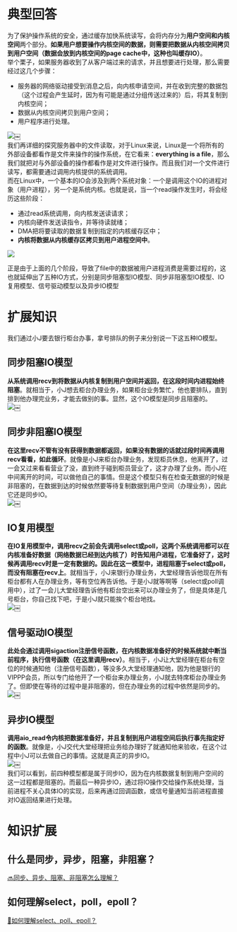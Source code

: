 # 典型回答
为了保护操作系统的安全，通过缓存加快系统读写，会将内存分为**用户空间和内核空间**两个部分。**如果用户想要操作内核空间的数据，则需要把数据从内核空间拷贝到用户空间（数据会放到内核空间的page cache中，这种也叫缓存IO）**。<br />举个栗子，如果服务器收到了从客户端过来的请求，并且想要进行处理，那么需要经过这几个步骤：

- 服务器的网络驱动接受到消息之后，向内核申请空间，并在收到完整的数据包（这个过程会产生延时，因为有可能是通过分组传送过来的）后，将其复制到内核空间；
- 数据从内核空间拷贝到用户空间；
- 用户程序进行处理。

![](https://cdn.nlark.com/yuque/0/2023/png/719664/1675480879556-6db57431-13f1-4573-b370-be780380244f.png#averageHue=%23f9f0ed&clientId=uea96e61d-d85b-4&from=paste&id=u9ef023b9&originHeight=368&originWidth=642&originalType=url&ratio=1&rotation=0&showTitle=false&status=done&style=none&taskId=u93d10c8a-4b27-45c4-9867-bdc8276a6b9&title=)￼<br />我们再详细的探究服务器中的文件读取，对于Linux来说，Linux是一个将所有的外部设备都看作是文件来操作的操作系统，在它看来：**everything is a file**，那么我们就把对与外部设备的操作都看作是对文件进行操作。而且我们对一个文件进行读写，都需要通过调用内核提供的系统调用。<br />而在Linux中，一个基本的IO会涉及到两个系统对象：一个是调用这个IO的进程对象（用户进程），另一个是系统内核。也就是说，当一个read操作发生时，将会经历这些阶段：

- 通过read系统调用，向内核发送读请求；
- 内核向硬件发送读指令，并等待读就绪；
- DMA把将要读取的数据复制到指定的内核缓存区中；
- **内核将数据从内核缓存区拷贝到用户进程空间中**。

![](https://cdn.nlark.com/yuque/0/2023/png/719664/1675481188513-495aa3d0-f1c4-4537-8d79-b8642d72a343.png#averageHue=%23f5f0e6&clientId=uea96e61d-d85b-4&from=paste&id=u1735bd7e&originHeight=142&originWidth=692&originalType=url&ratio=1&rotation=0&showTitle=false&status=done&style=none&taskId=ud4b3129b-c3c5-492f-8117-499c70515e7&title=)

正是由于上面的几个阶段，导致了file中的数据被用户进程消费是需要过程的，这也就延伸出了五种IO方式，分别是同步阻塞型IO模型、同步非阻塞型IO模型、IO复用模型、信号驱动模型以及异步IO模型

# 扩展知识

我们通过小J要去银行柜台办事，拿号排队的例子来分别说一下这五种IO模型。
## 同步阻塞IO模型
**从系统调用recv到将数据从内核复制到用户空间并返回，在这段时间内进程始终阻塞**。就相当于，小J想去柜台办理业务，如果柜台业务繁忙，他也要排队，直到排到他办理完业务，才能去做别的事。显然，这个IO模型是同步且阻塞的。<br />![](https://cdn.nlark.com/yuque/0/2023/png/719664/1675481315872-7780dc25-9471-4583-a10a-138420bcb8cf.png#averageHue=%23f6f6f6&clientId=uea96e61d-d85b-4&from=paste&id=u60af70e2&originHeight=232&originWidth=582&originalType=url&ratio=1&rotation=0&showTitle=false&status=done&style=none&taskId=u5ad81c86-2102-4538-84ac-dc8ae679afa&title=)￼
## 同步非阻塞IO模型
**在这里recv不管有没有获得到数据都返回，如果没有数据的话就过段时间再调用recv看看，如此循环**。就像是小J来柜台办理业务，发现柜员休息，他离开了，过一会又过来看看营业了没，直到终于碰到柜员营业了，这才办理了业务。而小J在中间离开的时间，可以做他自己的事情。但是这个模型只有在检查无数据的时候是非阻塞的，在数据到达的时候依然要等待复制数据到用户空间（办理业务），因此它还是同步IO。<br />![](https://cdn.nlark.com/yuque/0/2023/png/719664/1675481315872-adeeb75e-34c8-4301-9f90-31ae243caa41.png#averageHue=%23f4f4f4&clientId=uea96e61d-d85b-4&from=paste&id=u152513b8&originHeight=292&originWidth=588&originalType=url&ratio=1&rotation=0&showTitle=false&status=done&style=none&taskId=u7d9c1e2a-4965-4cc1-8a76-be2172ff5f2&title=)￼
## IO复用模型
**在IO复用模型中，调用recv之前会先调用select或poll，这两个系统调用都可以在内核准备好数据（网络数据已经到达内核了）时告知用户进程，它准备好了，这时候再调用recv时是一定有数据的。因此在这一模型中，进程阻塞于select或poll，而没有阻塞在recv上**。就相当于，小J来银行办理业务，大堂经理告诉他现在所有柜台都有人在办理业务，等有空位再告诉他。于是小J就等啊等（select或poll调用中），过了一会儿大堂经理告诉他有柜台空出来可以办理业务了，但是具体是几号柜台，你自己找下吧，于是小J就只能挨个柜台地找。<br />![](https://cdn.nlark.com/yuque/0/2023/png/719664/1675481315873-92a3540b-306d-4f63-b05b-85dfd0c1c8f1.png#averageHue=%23f5f5f5&clientId=uea96e61d-d85b-4&from=paste&id=u64d42745&originHeight=292&originWidth=617&originalType=url&ratio=1&rotation=0&showTitle=false&status=done&style=none&taskId=uf4d3d3a7-3d00-458d-9afe-93469e744fe&title=)￼
## 信号驱动IO模型
**此处会通过调用sigaction注册信号函数，在内核数据准备好的时候系统就中断当前程序，执行信号函数（在这里调用recv）**。相当于，小J让大堂经理在柜台有空位的时候通知他（注册信号函数），等没多久大堂经理通知他，因为他是银行的VIPPP会员，所以专门给他开了一个柜台来办理业务，小J就去特席柜台办理业务了。但即使在等待的过程中是非阻塞的，但在办理业务的过程中依然是同步的。<br />![](https://cdn.nlark.com/yuque/0/2023/png/719664/1675481315866-e20ab78a-9f09-4212-8538-0dfb28ec3872.png#averageHue=%23f5f5f5&clientId=uea96e61d-d85b-4&from=paste&id=u6fa24238&originHeight=292&originWidth=617&originalType=url&ratio=1&rotation=0&showTitle=false&status=done&style=none&taskId=uba8b2c23-9f0a-495f-ba59-b0474ccc9e3&title=)￼
## 异步IO模型
**调用aio_read令内核把数据准备好，并且复制到用户进程空间后执行事先指定好的函数**。就像是，小J交代大堂经理把业务给办理好了就通知他来验收，在这个过程中小J可以去做自己的事情。这就是真正的异步IO。<br />![](https://cdn.nlark.com/yuque/0/2023/png/719664/1675481315869-16f5977d-ffe1-49ae-b1d7-ad6a549cf19b.png#averageHue=%23f7f7f7&clientId=uea96e61d-d85b-4&from=paste&id=udd859479&originHeight=302&originWidth=627&originalType=url&ratio=1&rotation=0&showTitle=false&status=done&style=none&taskId=u864d26aa-7b3d-475e-a498-d39d16c1972&title=)￼<br />我们可以看到，前四种模型都是属于同步IO，因为在内核数据复制到用户空间的这一过程都是阻塞的。而最后一种异步IO，通过将IO操作交给操作系统处理，当前进程不关心具体IO的实现，后来再通过回调函数，或信号量通知当前进程直接对IO返回结果进行处理。
# 知识扩展
## 什么是同步，异步，阻塞，非阻塞？
[🔜同步、异步、阻塞、非阻塞怎么理解？](https://www.yuque.com/hollis666/fo22bm/bhoto944106qfong)
## 如何理解select，poll，epoll？
[📝如何理解select、poll、epoll？](https://www.yuque.com/hollis666/fo22bm/vlsvn2xykt68fdg3)
